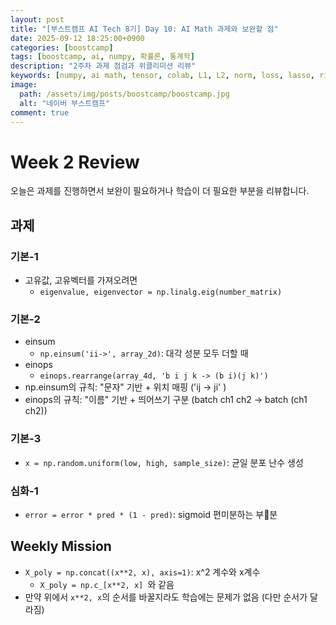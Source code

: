 ```yaml
---
layout: post
title: "[부스트캠프 AI Tech 8기] Day 10: AI Math 과제와 보완할 점"
date: 2025-09-12 18:25:00+0900
categories: [boostcamp]
tags: [boostcamp, ai, numpy, 확률론, 통계학]
description: "2주차 과제 점검과 위클리미션 리뷰"
keywords: [numpy, ai math, tensor, colab, L1, L2, norm, loss, lasso, ridge, 선형변환, 비선형변환, regularization]
image:
  path: /assets/img/posts/boostcamp/boostcamp.jpg
  alt: "네이버 부스트캠프"
comment: true
---
```


# Week 2 Review 

오늘은 과제를 진행하면서 보완이 필요하거나 학습이 더 필요한 부분을 리뷰합니다.

## 과제

### 기본-1
- 고유값, 고유벡터를 가져오려면
  - ``eigenvalue, eigenvector = np.linalg.eig(number_matrix)``

### 기본-2
- einsum
  - ``np.einsum('ii->', array_2d)``: 대각 성분 모두 더할 때
- einops
  - ``einops.rearrange(array_4d, 'b i j k -> (b i)(j k)')``
- np.einsum의 규칙: "문자" 기반 + 위치 매핑 ('ij -> ji' )
- einops의 규칙: "이름" 기반 + 띄어쓰기 구분 (batch ch1 ch2 -> batch (ch1 ch2))

### 기본-3
- ``x = np.random.uniform(low, high, sample_size)``: 균일 분포 난수 생성

### 심화-1
- ``error = error * pred * (1 - pred)``: sigmoid 편미분하는 부분
## Weekly Mission

- ``X_poly = np.concat((x**2, x), axis=1)``: x^2 계수와 x계수
  - ``X_poly = np.c_[x**2, x] ``와 같음
- 만약 위에서 ``x**2, x``의 순서를 바꿀지라도 학습에는 문제가 없음 (다만 순서가 달라짐)

